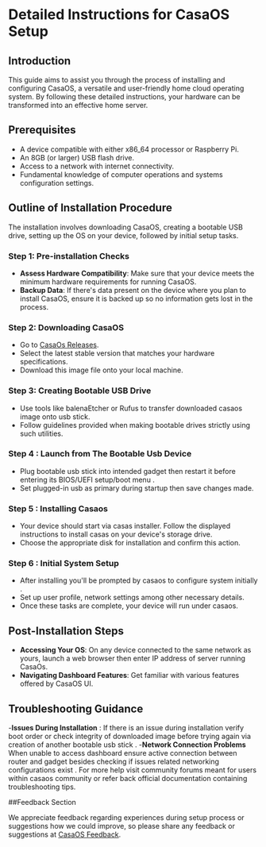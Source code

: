 # Detailed Instructions for CasaOS Setup

## Introduction
This guide aims to assist you through the process of installing and configuring CasaOS, a versatile and user-friendly home cloud operating system. By following these detailed instructions, your hardware can be transformed into an effective home server.

## Prerequisites 
- A device compatible with either x86_64 processor or Raspberry Pi.
- An 8GB (or larger) USB flash drive.
- Access to a network with internet connectivity.
- Fundamental knowledge of computer operations and systems configuration settings.

## Outline of Installation Procedure 
The installation involves downloading CasaOS, creating a bootable USB drive, setting up the OS on your device, followed by initial setup tasks.

### Step 1: Pre-installation Checks
 - **Assess Hardware Compatibility**: Make sure that your device meets the minimum hardware requirements for running CasaOS.
 - **Backup Data**: If there's data present on the device where you plan to install CasaOS, ensure it is backed up so no information gets lost in the process.

### Step 2: Downloading CasaOS  
 - Go to [CasaOs Releases](https://github.com/IceWhaleTech/CasaOs/releases).
 - Select the latest stable version that matches your hardware specifications. 
 - Download this image file onto your local machine.

### Step 3: Creating Bootable USB Drive  
 - Use tools like balenaEtcher or Rufus to transfer downloaded casaos image onto usb stick.   
 - Follow guidelines provided when making bootable drives strictly using such utilities.

### Step 4 : Launch from The Bootable Usb Device    
 - Plug bootable usb stick into intended gadget then restart it before entering its BIOS/UEFI setup/boot menu .
 - Set plugged-in usb as primary during startup then save changes made.

### Step 5 : Installing Casaos      
 - Your device should start via casas installer. Follow the displayed instructions to install casas on your device's storage drive.
 - Choose the appropriate disk for installation and confirm this action.

### Step 6 : Initial System Setup   
 - After installing you'll be prompted by casaos to configure system initially . 
 - Set up user profile, network settings among other necessary details.  
 - Once these tasks are complete, your device will run under casaos.

## Post-Installation Steps
  - **Accessing Your OS**: On any device connected to the same network as yours, launch a web browser then enter IP address of server running CasaOs.
  - **Navigating Dashboard Features**: Get familiar with various features offered by CasaOS UI.

## Troubleshooting Guidance
   -**Issues During Installation** : If there is an issue during installation verify boot order or check integrity of downloaded image before trying again via creation of another bootable usb stick .
   -**Network Connection Problems** When unable to access dashboard ensure active connection between router and gadget besides checking if issues related networking configurations exist .
   For more help visit community forums meant for users within casaos community or refer back official documentation containing troubleshooting tips.

 ##Feedback Section

We appreciate feedback regarding experiences during setup process or suggestions how we could improve, so please share any feedback or suggestions at [CasaOS Feedback](mailto:feedback@casaos.org).
